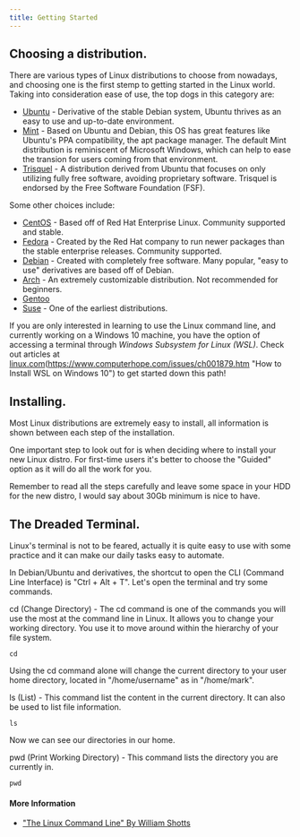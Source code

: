 ```yaml
---
title: Getting Started
---
```

## Choosing a distribution.

There are various types of Linux distributions to choose from nowadays, and choosing one is the first stemp to getting started in the Linux world. Taking into consideration ease of use, the top dogs in this category are:
* [Ubuntu](https://www.ubuntu.com/) - Derivative of the stable Debian system, Ubuntu thrives as an easy to use and up-to-date environment.
* [Mint](https://linuxmint.com/) - Based on Ubuntu and Debian, this OS has great features like Ubuntu's PPA compatibility, the apt package manager. The default Mint distribution is reminiscent of Microsoft Windows, which can help to ease the transion for users coming from that environment. 
* [Trisquel](https://trisquel.info/) - A distribution  derived from Ubuntu that focuses on only utilizing fully free software, avoiding proprietary software. Trisquel is endorsed by the Free Software Foundation (FSF).

Some other choices include:
* [CentOS](https://www.centos.org/) - Based off of Red Hat Enterprise Linux. Community supported and stable.
* [Fedora](https://getfedora.org/) - Created by the Red Hat company to run newer packages than the stable enterprise releases. Community supported. 
* [Debian](https://www.debian.org/) - Created with completely free software. Many popular, "easy to use" derivatives are based off of Debian.
* [Arch](https://www.archlinux.org/) - An extremely customizable distribution. Not recommended for beginners.
* [Gentoo](https://www.gentoo.org/)
* [Suse](https://www.suse.com/) - One of the earliest distributions.  

If you are only interested in learning to use the Linux command line, and currently working on a Windows 10 machine, you have the option of accessing a terminal through *Windows Subsystem for Linux (WSL)*.  Check out articles at [linux.com](https://www.linux.com/blog/learn/2018/2/how-get-started-using-wsl-windows-10 "How to Get Started Using WSL in Windows 10")(https://www.computerhope.com/issues/ch001879.htm "How to Install WSL on Windows 10") to get started down this path!

## Installing.


Most Linux distributions are extremely easy to install, all information is shown between each step of the installation.

One important step to look out for is when deciding where to install your new Linux distro. For first-time users it's better to choose the "Guided" option as it will do all the work for you.

Remember to read all the steps carefully and leave some space in your HDD for the new distro, I would say about 30Gb minimum is nice to have.

## The Dreaded Terminal.


Linux's terminal is not to be feared, actually it is quite easy to use with some practice and it can make our daily tasks easy to automate.

In Debian/Ubuntu and derivatives, the shortcut to open the CLI (Command Line Interface) is "Ctrl + Alt + T". Let's open the terminal and try some commands.

cd (Change Directory) - The cd command is one of the commands you will use the most at the command line in Linux. It allows you to change your working directory. You use it to move around within the hierarchy of your file system.

```unix
cd
```

Using the cd command alone will change the current directory to your user home directory, located in "/home/username" as in "/home/mark".

ls (List) - This command list the content in the current directory. It can also be used to list file information.

```unix
ls
```
Now we can see our directories in our home.


pwd (Print Working Directory) - This command lists the directory you are currently in.

```unix
pwd
```

#### More Information

- ["The Linux Command Line" By William Shotts](http://linuxcommand.org/tlcl.php) 
